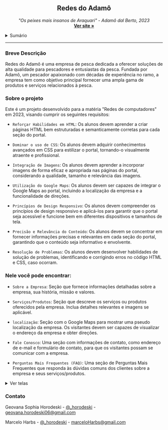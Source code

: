   <h2 align="center">Redes do Adamô</h2>

  <p align="center">
    <i>"Os peixes mais insanos de Araquari" - Adamô dal Berto, 2023 </i>
    <br />
    <a href="https://github.com/horodeski/"><strong>Ver site »</strong></a>
  </p>
</div>

<!-- TABLE OF CONTENTS -->
<details>
  <summary>Sumário</summary>
  <ol>
    <li>
      <a href="#breve-descricao">Breve Descriçãp</a>
    </li>
    <li>
      <a href="#sobre-o-projeto">Sobre o projeto</a>
    </li>
    <li>
      <a href="#nele-você-pode-encontrar">Nele você pode encontrar</a>
    </li>
    <li><a href="#contato">Contato</a></li>
  </ol>
</details>

<hr>

### Breve Descrição

Redes do Adamô é uma empresa de pesca dedicada a oferecer soluções de alta qualidade para pescadores e entusiastas da pesca. Fundada por Adamô, um pescador apaixonado com décadas de experiência no ramo, a empresa tem como objetivo principal fornecer uma ampla gama de produtos e serviços relacionados à pesca.

### Sobre o projeto

Este é um projeto desenvolvido para a matéria "Redes de computadores" em 2023, visando cumprir os seguintes requisitos:

- `Reforçar Habilidades em HTML`: Os alunos devem aprender a criar páginas HTML bem estruturadas e semanticamente corretas para cada seção do portal.

- `Dominar o uso de CSS`: Os alunos devem adquirir conhecimentos avançados em CSS para estilizar o portal, tornando-o visualmente atraente e profissional.

- `Integração de Imagens`: Os alunos devem aprender a incorporar imagens de forma eficaz e apropriada nas páginas do portal, considerando a qualidade, tamanho e relevância das imagens.

- `Utilização do Google Maps`: Os alunos devem ser capazes de integrar o Google Maps ao portal, incluindo a localização da empresa e a funcionalidade de direções.

- `Princípios de Design Responsivo`: Os alunos devem compreender os princípios de design responsivo e aplicá-los para garantir que o portal seja acessível e funcione bem em diferentes dispositivos e tamanhos de tela.

- `Precisão e Relevância do Conteúdo`: Os alunos devem se concentrar em fornecer informações precisas e relevantes em cada seção do portal, garantindo que o conteúdo seja informativo e envolvente.

- `Resolução de Problemas`: Os alunos devem desenvolver habilidades de solução de problemas, identificando e corrigindo erros no código HTML e CSS, caso ocorram.

### Nele você pode encontrar:

- `Sobre a Empresa`: Seção que fornece informações detalhadas sobre a empresa, sua história, missão e valores.

- `Serviços/Produtos`: Seção que descreve os serviços ou produtos oferecidos pela empresa. Inclua detalhes relevantes e imagens se aplicável.

- `localização`: Seção com o Google Maps para mostrar uma pseudo localização da empresa. Os visitantes devem ser capazes de visualizar o endereço da empresa e obter direções.

- `Fale Conosco`: Uma seção com informações de contato, como endereço de e-mail e formulário de contato, para que os visitantes possam se comunicar com a empresa.

- `Perguntas Mais Frequentes (FAQ)`: Uma seção de Perguntas Mais Frequentes que responda às dúvidas comuns dos clientes sobre a empresa e seus serviços/produtos.

<details>
  <summary name="ver-telas">Ver telas</summary>
    <i>em breve!</i>
</details>

### Contato

Geovana Sophia Horodeski - [@\_horodeski](https://twitter.com/_horodeski) - geovana.horodeski06@gmail.com

Marcelo Harbs - [@\_horodeski](https://twitter.com/Harbs_lo) - marceloHarbs@gmail.com

<!-- Link do projeto: [https://github.com/horodeski/TemplateDocumentacao](https://github.com/horodeski/TemplateDocumentacao) -->
